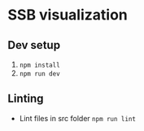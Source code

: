 # SSB visualization 

## Dev setup
1. `npm install`
2. `npm run dev`

## Linting
- Lint files in src folder `npm run lint`

